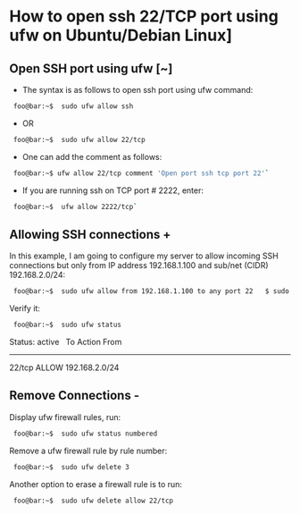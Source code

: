 # How to open ssh 22/TCP port using ufw on Ubuntu/Debian Linux]
 
## Open SSH port using ufw [~]

* The syntax is as follows to open ssh port using ufw command:  
````bash
 foo@bar:~$  sudo ufw allow ssh
````

* OR  
````bash
 foo@bar:~$  sudo ufw allow 22/tcp 
````

* One can add the comment as follows:  
````bash
 foo@bar:~$ ufw allow 22/tcp comment 'Open port ssh tcp port 22'`  
````

* If you are running ssh on TCP port # 2222, enter:  
````bash
 foo@bar:~$  ufw allow 2222/tcp` 
````

## Allowing SSH connections +

In this example, I am going to configure my server to allow incoming SSH connections but only from IP address 192.168.1.100 and sub/net (CIDR) 192.168.2.0/24:  
````bash
 foo@bar:~$  sudo ufw allow from 192.168.1.100 to any port 22   $ sudo ufw allow from 192.168.2.0/24 to any port 22 proto tcp`
````
  
Verify it:  
````bash
 foo@bar:~$  sudo ufw status
````

Status: active
 
To                         Action      From
--                         ------      ----
22/tcp                     ALLOW       192.168.2.0/24

## Remove Connections -

 Display ufw firewall rules, run:
````bash
 foo@bar:~$  sudo ufw status numbered
````

 Remove a ufw firewall rule by rule number:
````bash
 foo@bar:~$  sudo ufw delete 3
````

 Another option to erase a firewall rule is to run:
````bash
 foo@bar:~$  sudo ufw delete allow 22/tcp
````


